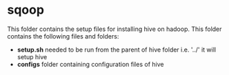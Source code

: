 # sqoop
This folder contains the setup files for installing hive on hadoop.
This folder contains the following files and folders:
- **setup.sh** needed to be run from the parent of hive folder i.e. '../' it will setup hive
- **configs** folder containing configuration files of hive